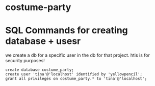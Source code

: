 # costume-party

# SQL Commands for creating database + usesr
we create a db for a specific user in the db for that project.  htis is for security purposes!
```
create database costume_party;
create user 'tina'@'localhost' identified by 'yellowpencil';
grant all privileges on costume_party.* to 'tina'@'localhost';
```